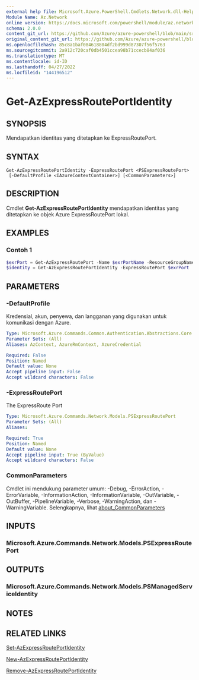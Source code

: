 ```yaml
---
external help file: Microsoft.Azure.PowerShell.Cmdlets.Network.dll-Help.xml
Module Name: Az.Network
online version: https://docs.microsoft.com/powershell/module/az.network/get-azexpressrouteportidentity
schema: 2.0.0
content_git_url: https://github.com/Azure/azure-powershell/blob/main/src/Network/Network/help/Get-AzExpressRoutePortIdentity.md
original_content_git_url: https://github.com/Azure/azure-powershell/blob/main/src/Network/Network/help/Get-AzExpressRoutePortIdentity.md
ms.openlocfilehash: 85c8a1baf084618804df2bd999d87307f56f5763
ms.sourcegitcommit: 2a912c720caf0db4501ccea98b71ccecb84af036
ms.translationtype: MT
ms.contentlocale: id-ID
ms.lasthandoff: 04/27/2022
ms.locfileid: "144196512"
---
```

# Get-AzExpressRoutePortIdentity

## SYNOPSIS
Mendapatkan identitas yang ditetapkan ke ExpressRoutePort.

## SYNTAX

```
Get-AzExpressRoutePortIdentity -ExpressRoutePort <PSExpressRoutePort>
 [-DefaultProfile <IAzureContextContainer>] [<CommonParameters>]
```

## DESCRIPTION
Cmdlet **Get-AzExpressRoutePortIdentity** mendapatkan identitas yang ditetapkan ke objek Azure ExpressRoutePort lokal.

## EXAMPLES

### Contoh 1
```powershell
$exrPort = Get-AzExpressRoutePort -Name $exrPortName -ResourceGroupName $resgpName
$identity = Get-AzExpressRoutePortIdentity -ExpressRoutePort $exrPort
```

## PARAMETERS

### -DefaultProfile
Kredensial, akun, penyewa, dan langganan yang digunakan untuk komunikasi dengan Azure.

```yaml
Type: Microsoft.Azure.Commands.Common.Authentication.Abstractions.Core.IAzureContextContainer
Parameter Sets: (All)
Aliases: AzContext, AzureRmContext, AzureCredential

Required: False
Position: Named
Default value: None
Accept pipeline input: False
Accept wildcard characters: False
```

### -ExpressRoutePort
The ExpressRoute Port

```yaml
Type: Microsoft.Azure.Commands.Network.Models.PSExpressRoutePort
Parameter Sets: (All)
Aliases:

Required: True
Position: Named
Default value: None
Accept pipeline input: True (ByValue)
Accept wildcard characters: False
```

### CommonParameters
Cmdlet ini mendukung parameter umum: -Debug, -ErrorAction, -ErrorVariable, -InformationAction, -InformationVariable, -OutVariable, -OutBuffer, -PipelineVariable, -Verbose, -WarningAction, dan -WarningVariable. Selengkapnya, lihat [about_CommonParameters](http://go.microsoft.com/fwlink/?LinkID=113216)

## INPUTS

### Microsoft.Azure.Commands.Network.Models.PSExpressRoutePort

## OUTPUTS

### Microsoft.Azure.Commands.Network.Models.PSManagedServiceIdentity

## NOTES

## RELATED LINKS
[Set-AzExpressRoutePortIdentity](./Set-AzExpressRoutePortIdentity.md)

[New-AzExpressRoutePortIdentity](./New-AzExpressRoutePortIdentity.md)

[Remove-AzExpressRoutePortIdentity](./Remove-AzExpressRoutePortIdentity.md)